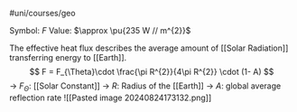 #uni/courses/geo 

Symbol: $F$
Value: $\approx \pu{235 W // m^{2}}$

The effective heat flux describes the average amount of [[Solar Radiation]] transferring energy to [[Earth]].
$$
F = F_{\Theta}\cdot \frac{\pi R^{2}}{4\pi R^{2}} \cdot (1- A)
$$
-> $F_\Theta$: [[Solar Constant]]
-> $R$: Radius of the [[Earth]]
-> $A$: global average reflection rate
![[Pasted image 20240824173132.png]]
